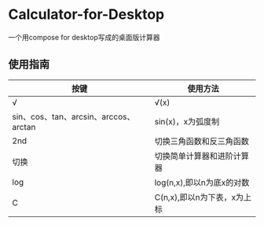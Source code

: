 # Calculator-for-Desktop

 一个用compose for desktop写成的桌面版计算器
 
## 使用指南
 
|按键 |使用方法 | 
| --| -- | 
|√|√(x)|
|sin、cos、tan、arcsin、arccos、arctan|sin(x)，x为弧度制|
|2nd|切换三角函数和反三角函数|
|切换|切换简单计算器和进阶计算器|
|log|log(n,x),即以n为底x的对数|
|C|C(n,x),即以n为下表，x为上标|
